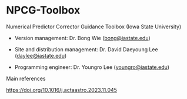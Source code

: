 # NPCG-Toolbox
Numerical Predictor Corrector Guidance Toolbox (Iowa State University)

- Version management: Dr. Bong Wie (bong@iastate.edu)

- Site and distribution management: Dr. David Daeyoung Lee (daylee@iastate.edu)

- Programming engineer: Dr. Youngro Lee (youngro@iastate.edu)


Main references

https://doi.org/10.1016/j.actaastro.2023.11.045
